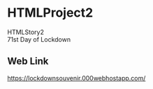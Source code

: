 # HTMLProject2
 HTMLStory2 
 <br>
 71st Day of Lockdown
 
 ## Web Link
 https://lockdownsouvenir.000webhostapp.com/

